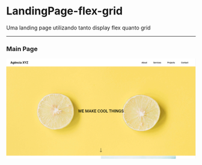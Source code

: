 # LandingPage-flex-grid
Uma landing page utilizando tanto display flex quanto grid

---

### Main Page

![Landing-Page](src/images/landingpage.png)

